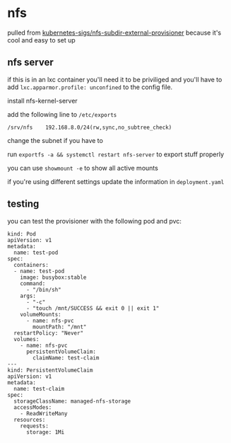 # nfs

pulled from [kubernetes-sigs/nfs-subdir-external-provisioner](https://github.com/kubernetes-sigs/nfs-subdir-external-provisioner) because it's cool and easy to set up

## nfs server
if this is in an lxc container you'll need it to be priviliged and you'll have to add `lxc.apparmor.profile: unconfined` to the config file. 

install nfs-kernel-server

add the following line to `/etc/exports`
```
/srv/nfs    192.168.8.0/24(rw,sync,no_subtree_check)
```
change the subnet if you have to

run `exportfs -a && systemctl restart nfs-server` to export stuff properly

you can use `showmount -e` to show all active mounts

if you're using different settings update the information in `deployment.yaml`

## testing
you can test the provisioner with the following pod and pvc:

```
kind: Pod
apiVersion: v1
metadata:
  name: test-pod
spec:
  containers:
  - name: test-pod
    image: busybox:stable
    command:
      - "/bin/sh"
    args:
      - "-c"
      - "touch /mnt/SUCCESS && exit 0 || exit 1"
    volumeMounts:
      - name: nfs-pvc
        mountPath: "/mnt"
  restartPolicy: "Never"
  volumes:
    - name: nfs-pvc
      persistentVolumeClaim:
        claimName: test-claim
---
kind: PersistentVolumeClaim
apiVersion: v1
metadata:
  name: test-claim
spec:
  storageClassName: managed-nfs-storage
  accessModes:
    - ReadWriteMany
  resources:
    requests:
      storage: 1Mi
```

